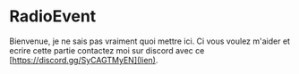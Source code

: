 # RadioEvent
 
Bienvenue, je ne sais pas vraiment quoi mettre ici. Ci vous voulez m'aider et ecrire cette partie contactez moi sur discord avec ce [https://discord.gg/SyCAGTMyEN](lien).